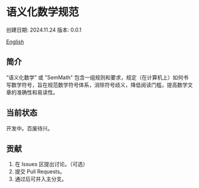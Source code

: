 # 语义化数学规范

创建日期: 2024.11.24
版本: 0.0.1

[English](README.md)

## 简介

“语义化数学” 或 "SemMath" 包含一组规则和要求，规定（在计算机上）如何书写数学符号，旨在规范数学符号体系，消除符号歧义，降低阅读门槛，提高数学文章的准确性和易读性。

## 当前状态

开发中。百废待兴。

## 贡献

1. 在 Issues 区提出讨论。（可选）
2. 提交 Pull Requests。
3. 通过后可并入主分支。
